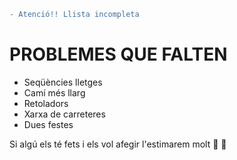 ```diff
- Atenció!! Llista incompleta
```
# PROBLEMES QUE FALTEN
- Seqüències lletges
- Camí més llarg
- Retoladors
- Xarxa de carreteres
- Dues festes

Si algú els té fets i els vol afegir l'estimarem molt :purple_heart: :yellow_heart:
